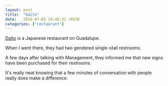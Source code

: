 ```yaml
---
layout: post
title:  "Daito"
date:   2016-07-05 19:45:31 +0530
categories: ["restaurant"]
---
```


[Daito](https://www.facebook.com/daito2015/) is a Japanese restaurant on Guadalupe.

When I went there, they had two gendered single-stall restrooms.

A few days after talking with Management, they informed me that new signs have been purchased for their restrooms.

It's really neat knowing that a few minutes of conversation with people really does make a difference.